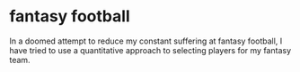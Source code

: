 # fantasy football
In a doomed attempt to reduce my constant suffering at fantasy football, I have tried to use a quantitative approach to selecting players for my fantasy team.


